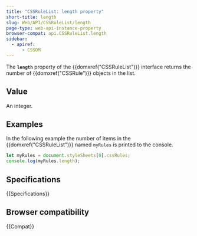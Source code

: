 ```yaml
---
title: "CSSRuleList: length property"
short-title: length
slug: Web/API/CSSRuleList/length
page-type: web-api-instance-property
browser-compat: api.CSSRuleList.length
sidebar:
  - apiref:
      - CSSOM
---
```


The **`length`** property of the {{domxref("CSSRuleList")}} interface returns the number of {{domxref("CSSRule")}} objects in the list.

## Value

An integer.

## Examples

In the following example the number of items in the {{domxref("CSSRuleList")}} named `myRules` is printed to the console.

```js
let myRules = document.styleSheets[0].cssRules;
console.log(myRules.length);
```

## Specifications

{{Specifications}}

## Browser compatibility

{{Compat}}
